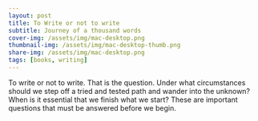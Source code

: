 ```yaml
---
layout: post
title: To Write or not to write
subtitle: Journey of a thousand words
cover-img: /assets/img/mac-desktop.png
thumbnail-img: /assets/img/mac-desktop-thumb.png
share-img: /assets/img/mac-desktop.png
tags: [books, writing]
---
```


To write or not to write. That is the question. Under what circumstances should we step off a tried and tested path and wander into the unknown? When is it essential that we finish what we start? These are important questions that must be answered before we begin. 
